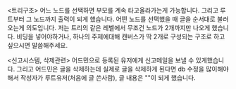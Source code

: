 <트리구조>
어느 노드를 선택하면 부모를 계속 타고올라가는게 가능합니다. 그리고 루트부터 그 노드까지 출력이 되게 했습니다. 어떤 노드를 선택했을 때 글을 순서대로 불러오는게 의도입니다.
저는 트리의 같은 레벨에서 무조건 노드가 2개까지만 나오게 했습니다.
비딩을 넣어야하거나, 하나의 주제에대해 캔버스가 딱 2개로 구성되는 구조로 하고싶으시면 말씀해주세요.

<신고시스템, 삭제관련>
어드민으로 등록된 유저에게 신고메일을 보낼 수 있게했습니다. 그리고 어드민은 글을 삭제하는데 실제로 글을 삭제하게 된다면 db 수정을 많이해야해서 작성자가 루트유저(처음에 글 쓴사람), 글 내용은 ""이 되게 했습니다.